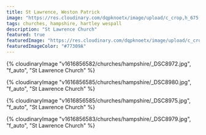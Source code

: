 ```yaml
---
title: St Lawrence, Weston Patrick
image: "https://res.cloudinary.com/dqpknoetx/image/upload/c_crop,h_675,w_1200/v1616856582/churches/hampshire/_DSC8972.jpg"
tags: churches, hampshire, hartley wespall
description: "St Lawrence Church"
featured: true
featuredImage: "https://res.cloudinary.com/dqpknoetx/image/upload/c_crop,h_675,w_1200/v1616856582/churches/hampshire/_DSC8972.jpg"
featuredImageColor: "#77309A"
---
```

{% 
  cloudinaryImage
    "v1616856582/churches/hampshire/_DSC8972.jpg",
    "f_auto",
    "St Lawrence Church"
%}

{% 
  cloudinaryImage
    "v1616856585/churches/hampshire/_DSC8980.jpg",
    "f_auto",
    "St Lawrence Church"
%}

{% 
  cloudinaryImage
    "v1616856585/churches/hampshire/_DSC8975.jpg",
    "f_auto",
    "St Lawrence Church"
%}

{% 
  cloudinaryImage
    "v1616856583/churches/hampshire/_DSC8979.jpg",
    "f_auto",
    "St Lawrence Church"
%}


